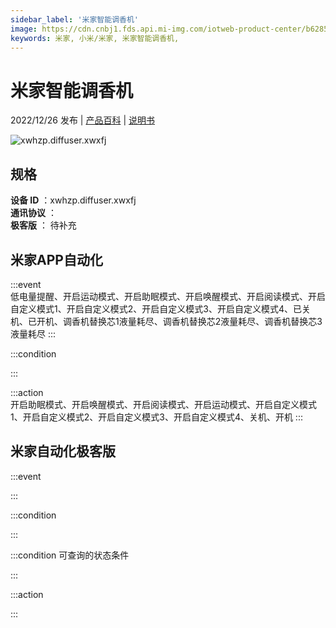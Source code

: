 ```yaml
---
sidebar_label: '米家智能调香机'
image: https://cdn.cnbj1.fds.api.mi-img.com/iotweb-product-center/b62853b34151ed3c0f7ef0c88f9bcc87_1655087602850.png?GalaxyAccessKeyId=AKVGLQWBOVIRQ3XLEW&Expires=9223372036854775807&Signature=POhUx4tbtv9WXkxVphuz07ySimI=
keywords: 米家, 小米/米家, 米家智能调香机, 
---
```

# 米家智能调香机

2022/12/26 发布 | [产品百科](https://home.mi.com/webapp/content/baike/product/index.html?model=xwhzp.diffuser.xwxfj/) | [说明书](https://home.mi.com/views/introduction.html?model=xwhzp.diffuser.xwxfj&region=cn)

![xwhzp.diffuser.xwxfj](https://cdn.cnbj1.fds.api.mi-img.com/iotweb-product-center/b62853b34151ed3c0f7ef0c88f9bcc87_1655087602850.png?GalaxyAccessKeyId=AKVGLQWBOVIRQ3XLEW&Expires=9223372036854775807&Signature=POhUx4tbtv9WXkxVphuz07ySimI=)

## 规格  
> 
**设备 ID** ：xwhzp.diffuser.xwxfj  
**通讯协议** ：  
**极客版**  ： 待补充 


## 米家APP自动化  

:::event  
低电量提醒、开启运动模式、开启助眠模式、开启唤醒模式、开启阅读模式、开启自定义模式1、开启自定义模式2、开启自定义模式3、开启自定义模式4、已关机、已开机、调香机替换芯1液量耗尽、调香机替换芯2液量耗尽、调香机替换芯3液量耗尽
:::

:::condition  

:::

:::action   
开启助眠模式、开启唤醒模式、开启阅读模式、开启运动模式、开启自定义模式1、开启自定义模式2、开启自定义模式3、开启自定义模式4、关机、开机
:::

## 米家自动化极客版  

:::event  

:::

:::condition  

:::

:::condition 可查询的状态条件  

:::

:::action  

:::

        
